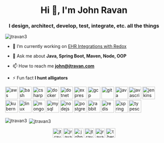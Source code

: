 <h1 align="center">Hi 👋, I'm John Ravan</h1>
<h3 align="center">I design, architect, develop, test, integrate, etc. all the things</h3>

<p align="left"> <img src="https://komarev.com/ghpvc/?username=jtravan3" alt="jtravan3" /> </p>

- 🔭 I’m currently working on [EHR Integrations with Redox](https://www.redoxengine.com/)

- 💬 Ask me about **Java, Spring Boot, Maven, Node, OOP**

- 📫 How to reach me **john@jtravan.com**

- ⚡ Fun fact **I hunt alligators**

<p align="left"><img src="https://devicons.github.io/devicon/devicon.git/icons/amazonwebservices/amazonwebservices-original-wordmark.svg" alt="aws" width="40" height="40"/> <img src="https://www.vectorlogo.zone/logos/gnu_bash/gnu_bash-icon.svg" alt="bash" width="40" height="40"/> <img src="https://devicons.github.io/devicon/devicon.git/icons/csharp/csharp-original.svg" alt="csharp" width="40" height="40"/> <img src="https://devicons.github.io/devicon/devicon.git/icons/docker/docker-original-wordmark.svg" alt="docker" width="40" height="40"/> <img src="https://devicons.github.io/devicon/devicon.git/icons/dot-net/dot-net-original-wordmark.svg" alt="dotnet" width="40" height="40"/> <img src="https://devicons.github.io/devicon/devicon.git/icons/express/express-original-wordmark.svg" alt="express" width="40" height="40"/> <img src="https://www.vectorlogo.zone/logos/google_cloud/google_cloud-icon.svg" alt="gcp" width="40" height="40"/> <img src="https://www.vectorlogo.zone/logos/git-scm/git-scm-icon.svg" alt="git" width="40" height="40"/> <img src="https://devicons.github.io/devicon/devicon.git/icons/java/java-original-wordmark.svg" alt="java" width="40" height="40"/> <img src="https://devicons.github.io/devicon/devicon.git/icons/javascript/javascript-original.svg" alt="javascript" width="40" height="40"/> <img src="https://www.vectorlogo.zone/logos/jenkins/jenkins-icon.svg" alt="jenkins" width="40" height="40"/> <img src="https://www.vectorlogo.zone/logos/kubernetes/kubernetes-icon.svg" alt="kubernetes" width="40" height="40"/> <img src="https://devicons.github.io/devicon/devicon.git/icons/linux/linux-original.svg" alt="linux" width="40" height="40"/> <img src="https://devicons.github.io/devicon/devicon.git/icons/mongodb/mongodb-original-wordmark.svg" alt="mongodb" width="40" height="40"/> <img src="https://devicons.github.io/devicon/devicon.git/icons/mysql/mysql-original-wordmark.svg" alt="mysql" width="40" height="40"/> <img src="https://devicons.github.io/devicon/devicon.git/icons/nodejs/nodejs-original-wordmark.svg" alt="nodejs" width="40" height="40"/> <img src="https://devicons.github.io/devicon/devicon.git/icons/postgresql/postgresql-original-wordmark.svg" alt="postgresql" width="40" height="40"/> <img src="https://www.vectorlogo.zone/logos/rabbitmq/rabbitmq-icon.svg" alt="rabbitMQ" width="40" height="40"/> <img src="https://devicons.github.io/devicon/devicon.git/icons/redis/redis-original-wordmark.svg" alt="redis" width="40" height="40"/> <img src="https://www.vectorlogo.zone/logos/springio/springio-icon.svg" alt="spring" width="40" height="40"/> <img src="https://devicons.github.io/devicon/devicon.git/icons/typescript/typescript-original.svg" alt="typescript" width="40" height="40"/></p><p><img align="left" src="https://github-readme-stats.vercel.app/api/top-langs/?username=jtravan3&layout=compact&hide=html" alt="jtravan3" /></p>

<p>&nbsp;<img align="center" src="https://github-readme-stats.vercel.app/api?username=jtravan3&show_icons=true" alt="jtravan3" /></p>

<p align="center">
<a href="https://codepen.io/jtravan3" target="blank"><img align="center" src="https://cdn.jsdelivr.net/npm/simple-icons@3.0.1/icons/codepen.svg" alt="jtravan3" height="30" width="30" /></a>
<a href="https://twitter.com/jravan3" target="blank"><img align="center" src="https://cdn.jsdelivr.net/npm/simple-icons@3.0.1/icons/twitter.svg" alt="jravan3" height="30" width="30" /></a>
<a href="https://linkedin.com/in/johnravan" target="blank"><img align="center" src="https://cdn.jsdelivr.net/npm/simple-icons@3.0.1/icons/linkedin.svg" alt="johnravan" height="30" width="30" /></a>
<a href="https://stackoverflow.com/users/jtravan3" target="blank"><img align="center" src="https://cdn.jsdelivr.net/npm/simple-icons@3.0.1/icons/stackoverflow.svg" alt="jtravan3" height="30" width="30" /></a>
<a href="https://fb.com/jravan3" target="blank"><img align="center" src="https://cdn.jsdelivr.net/npm/simple-icons@3.0.1/icons/facebook.svg" alt="jravan3" height="30" width="30" /></a>
<a href="https://instagram.com/theravans" target="blank"><img align="center" src="https://cdn.jsdelivr.net/npm/simple-icons@3.0.1/icons/instagram.svg" alt="theravans" height="30" width="30" /></a>
</p>
